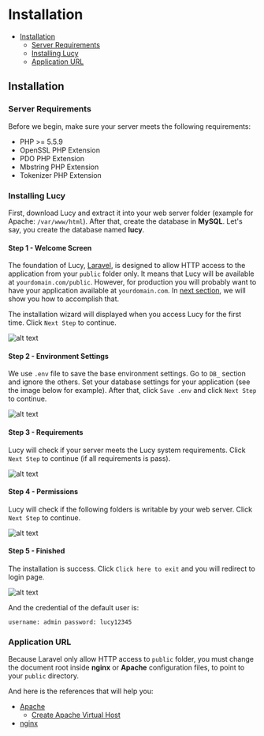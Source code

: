 # Installation

- [Installation](#installation)
    - [Server Requirements](#server-requirements)
    - [Installing Lucy](#installing-lucy)
    - [Application URL](#application-url)

<a name="installation"></a>
## Installation

<a name="server-requirements"></a>
### Server Requirements

Before we begin, make sure your server meets the following requirements:

- PHP >= 5.5.9
- OpenSSL PHP Extension
- PDO PHP Extension
- Mbstring PHP Extension
- Tokenizer PHP Extension

<a name="installing-lucy"></a>
### Installing Lucy

First, download Lucy and extract it into your web server folder (example for Apache: `/var/www/html`). After that, create the database in **MySQL**.  Let's say, you create the database named **lucy**.

#### Step 1 - Welcome Screen

The foundation of Lucy, [Laravel](https://laravel.com), is designed to allow HTTP access to the application from your `public` folder only. It means that Lucy will be available at `yourdomain.com/public`. However, for production you will probably want to have your application available at `yourdomain.com`. In [next section](#application-url), we will show you how to accomplish that.

The installation wizard will displayed when you access Lucy for the first time. Click `Next Step` to continue.

![alt text](http://s33.postimg.org/efa073xun/01_install.png "Welcome Screen")

#### Step 2 - Environment Settings

We use `.env` file to save the base environment settings. Go to `DB_` section and ignore the others. Set your database settings for your application (see the image below for example). After that, click `Save .env` and click `Next Step` to continue.

![alt text](http://s33.postimg.org/6jvbxxfrz/02_install.png "Environment Settings")

#### Step 3 - Requirements

Lucy will check if your server meets the Lucy system requirements. Click `Next Step` to continue (if all requirements is pass).

![alt text](http://s33.postimg.org/nf6slxtzz/03_install.png "Requirements")

#### Step 4 - Permissions

Lucy will check if the following folders is writable by your web server. Click `Next Step` to continue.

![alt text](http://s33.postimg.org/npa6ax067/04_install.png "Permissions")

#### Step 5 - Finished

The installation is success. Click `Click here to exit` and you will redirect to login page.

![alt text](http://s33.postimg.org/6j5lsz38f/05_install.png "Finished")

And the credential of the default user is:

```
username: admin password: lucy12345
```

<a name="application-url"></a>
### Application URL

Because Laravel only allow HTTP access to `public` folder, you must change the document root inside **nginx** or **Apache** configuration files, to point to your `public` directory.

And here is the references that will help you:
- [Apache](http://stackoverflow.com/questions/5891802/how-do-i-change-the-root-directory-of-an-apache-server)
    - [Create Apache Virtual Host](https://www.digitalocean.com/community/tutorials/how-to-set-up-apache-virtual-hosts-on-ubuntu-14-04-lts)
- [nginx](http://nginx.org/en/docs/beginners_guide.html)
